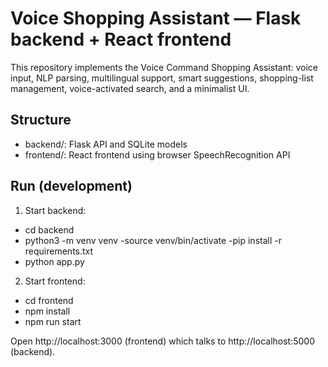 # Voice Shopping Assistant — Flask backend + React frontend

This repository implements the Voice Command Shopping Assistant: voice input, NLP parsing, multilingual support, smart suggestions, shopping-list management, voice-activated search, and a minimalist UI.

## Structure
- backend/: Flask API and SQLite models
- frontend/: React frontend using browser SpeechRecognition API

## Run (development)
1. Start backend:
-  cd backend
- python3 -m venv venv
-source venv/bin/activate
-pip install -r requirements.txt
- python app.py

2. Start frontend:
- cd frontend
- npm install
- npm run start

Open http://localhost:3000 (frontend) which talks to http://localhost:5000 (backend).
